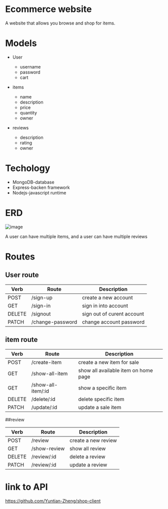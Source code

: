 # Ecommerce website
A website that allows you browse and shop for items.
# Models
- User
  - username
  - password
  - cart


- items
  - name
  - description
  - price
  - quantity
  - owner

- reviews
  - description
  - rating
  - owner
# Techology
 - MongoDB-database
 - Express-backen framework
 - Nodejs-javascript runtime
# ERD
![image](https://user-images.githubusercontent.com/48740174/186016623-dffcd3de-eb62-45d9-8ad9-cd46108cb011.png)

A user can have multiple items, and a user can have multiple reviews
# Routes
## User route

Verb | Route | Description
-----| ------ |  ------   |
POST| /sign-up | create a new account|
GET| /sign-in | sign in into account
DELETE| /signout | sign out of curent account
PATCH| /change-password |  change account password

## item route

Verb | Route | Description
-----| ------ |  ------   |
POST| /create-item| create a new item for sale
GET| /show-all-item | show all available item on home page
GET | /show-all-item/:id | show a specific item
DELETE| /delete/:id | delete specific item
PATCH| /update/:id |  update a sale item

##review

Verb | Route | Description
-----| ------ |  ------   |
POST| /review | create a new review
GET| /show-review | show all review
DELETE| /review/:id | delete a review
PATCH| /review/:id |  update a review

# link to API
https://github.com/Yuntian-Zheng/shop-client
